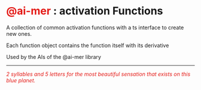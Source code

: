 # <span style="color:#E41B17">@ai-mer</span> : activation Functions

A collection of common activation functions with a ts interface to create new ones.

Each function object contains the function itself with its derivative

Used by the AIs of the @ai-mer library


---
<span style="color:#E41B17; font-style:italic">2 syllables and 5 letters for the most beautiful sensation that exists on this blue planet.</span>